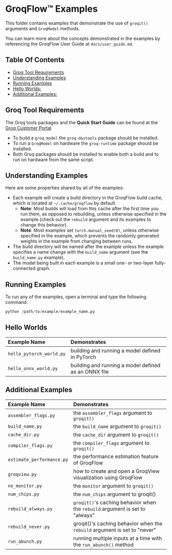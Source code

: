 # GroqFlow™ Examples

This folder contains examples that demonstrate the use of `groqit()` arguments and `GroqModel` methods.

You can learn more about the concepts demonstrated in the examples by referencing the GroqFlow User Guide at `docs/user_guide.md`.

## Table Of Contents

- [Groq Tool Requirements](#groq-tool-requirements)
- [Understanding Examples](#understanding-examples)
- [Running Examples](#running-examples)
- [Hello Worlds:](#hello-worlds)
- [Additional Examples:](#additional-examples)

## Groq Tool Requirements

The Groq tools packages and the **Quick Start Guide** can be found at the [Groq Customer Portal](https://support.groq.com/)

- To build a `groq_model` the `groq-devtools` package should be installed.
- To run a `GroqModel` on hardware the `groq-runtime` package should be installed.
- Both Groq packages should be installed to enable both a build and to run on hardware
  from the same script.

## Understanding Examples

Here are some properties shared by all of the examples:

- Each example will create a build directory in the GroqFlow build cache, which is located at `~/.cache/groqflow` by default.
  - **Note**: Most builds will load from this cache after the first time you run them, as opposed to rebuilding, unless otherwise specified in the example (check out the `rebuild` argument and its examples to change this behavior).
  - **Note**: Most examples set `torch.manual_seed(0)`, unless otherwise specified in the example, which prevents the randomly generated weights in the example from changing between runs.
- The build directory will be named after the example unless the example specifies a name change with the `build_name` argument (see the `build_name.py` example).
- The model being built in each example is a small one- or two-layer fully-connected graph.

## Running Examples

To run any of the examples, open a terminal and type the following command:

```python
python /path/to/example/example_name.py
```

## Hello Worlds

| **Example Name** | **Demonstrates** |
|:--------|:-----------|
| `hello_pytorch_world.py` | building and running a model defined in PyTorch|
| `hello_onnx_world.py` | building and running a model defined as an ONNX file|

## Additional Examples

| **Example Name** | **Demonstrates** |
|:--------|:-----------|
| `assembler_flags.py` | the `assembler_flags` argument to `groqit()` |
| `build_name.py` | the `build_name` argument to `groqit()` |
|  `cache_dir.py` | the `cache_dir` argument to `groqit()` |
| `compiler_flags.py` | the `compiler_flags` argument to `groqit()` |
| `estimate_performance.py` | the performance estimation feature of GroqFlow |
| `groqview.py` | how to create and open a GroqView visualization using GroqFlow |
| `no_monitor.py` | the `monitor` argument to `groqit()` |
| `num_chips.py` | the `num_chips` argument to groqit()|
| `rebuild_always.py` | `groqit()`'s caching behavior when the `rebuild` argument is set to "always" |
| `rebuild_never.py` | groqit()'s caching behavior when the `rebuild` argument is set to "never" |
| `run_abunch.py` | running multiple inputs at a time with the `run_abunch()` method |

